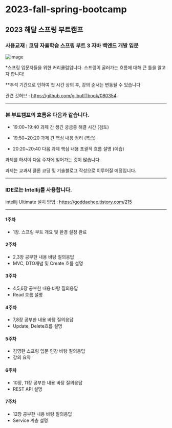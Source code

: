 # 2023-fall-spring-bootcamp
## 2023 해달 스프링 부트캠프
### 사용교재 : 코딩 자율학습 스프링 부트 3 자바 백엔드 개발 입문
![image](https://github.com/fanta4715/2023-fall-spring-bootcamp/assets/112597963/eaf1fb29-e740-4181-a8a2-f8c0a7b52cee)

*스프링 입문자들을 위한 커리큘럼입니다. 스프링이 굴러가는 흐름에 대해 큰 틀을 알고자 합니다!

**추석 기간으로 인하여 첫 시간 상의 후, 강의 순서는 변동될 수 있습니다

관련 깃허브 : https://github.com/gilbutITbook/080354

----
### 본 부트캠프의 흐름은 다음과 같습니다.

- 19:00~19:40 과제 간 생긴 궁금증 해결 시간 (검토)

- 19:50~20:20 과제 간 핵심 내용 정리 (복습)

- 20:20~20:40 다음 과제 핵심 내용 포괄적 흐름 설명 (예습)

과제를 하셔야 다음 주차에 얻어가는 것이 많습니다.

과제는 교과서 클론 코딩 및 기술블로그 작성으로 이루어질 예정입니다.

---
### IDE로는 Intellij를 사용합니다.

intellij Ultimate 설치 방법 : https://goddaehee.tistory.com/215


------
#### 1주차 
- 1장. 스프링 부트 개요 및 환경 설정 완료


#### 2주차
- 2,3장 공부한 내용 바탕 질의응답
- MVC, DTO개념 및 Create 흐름 설명


#### 3주차
- 4,5,6장 공부한 내용 바탕 질의응답
- Read 흐름 설명


#### 4주차
- 7,8장 공부한 내용 바탕 질의응답
- Update, Delete흐름 설명


#### 5주차
- 김영한 스프링 입문 인강 바탕 질의응답
- 강의 요약


#### 6주차
- 10장, 11장 공부한 내용 바탕 질의응답
- REST API 설명


#### 7주차
- 12장 공부한 내용 바탕 질의응답
- Service 계층 설명
